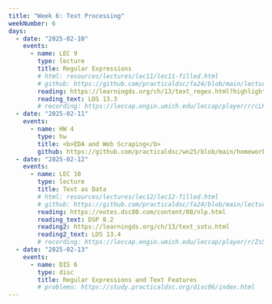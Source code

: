 ```yaml
---
title: "Week 6: Text Processing"
weekNumber: 6
days:
  - date: "2025-02-10"
    events:
      - name: LEC 9
        type: lecture
        title: Regular Expressions
        # html: resources/lectures/lec11/lec11-filled.html
        # github: https://github.com/practicaldsc/fa24/blob/main/lectures/lec11/
        reading: https://learningds.org/ch/13/text_regex.html?highlight=regular%20expressions
        reading_text: LDS 13.3
        # recording: https://leccap.engin.umich.edu/leccap/player/r/cLPbN6
  - date: "2025-02-11"
    events:
      - name: HW 4
        type: hw
        title: <b>EDA and Web Scraping</b>
        github: https://github.com/practicaldsc/wn25/blob/main/homeworks/hw04/hw04.ipynb
  - date: "2025-02-12"
    events:
      - name: LEC 10
        type: lecture
        title: Text as Data
        # html: resources/lectures/lec12/lec12-filled.html
        # github: https://github.com/practicaldsc/fa24/blob/main/lectures/lec12/
        reading: https://notes.dsc80.com/content/08/nlp.html
        reading_text: DSP 8.2
        reading2: https://learningds.org/ch/13/text_sotu.html
        reading2_text: LDS 13.4
        # recording: https://leccap.engin.umich.edu/leccap/player/r/Zs5a1f
  - date: "2025-02-13"
    events:
      - name: DIS 6
        type: disc
        title: Regular Expressions and Text Features
        # problems: https://study.practicaldsc.org/disc06/index.html
---
```

